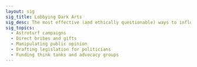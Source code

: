 ```yaml
---
layout: sig
sig_title: Lobbying Dark Arts
sig_desc: The most effective (and ethically questionable) ways to influence legislation and regulation for private gain.
sig_topics:
  - Astroturf campaigns
  - Direct bribes and gifts
  - Manipulating public opinion
  - Drafting legislation for politicians
  - Funding think tanks and advocacy groups
---
```

